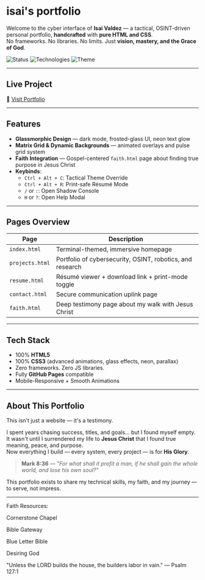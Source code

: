 # isai's portfolio

Welcome to the cyber interface of **Isai Valdez** — a tactical, OSINT-driven personal portfolio, **handcrafted** with **pure HTML and CSS**.  
No frameworks. No libraries. No limits. Just **vision, mastery, and the Grace of God**.

![Status](https://img.shields.io/badge/Live%20Site-Deployed-green?style=flat-square)
![Technologies](https://img.shields.io/badge/Stack-HTML%20%7C%20CSS-darkblue?style=flat-square)
![Theme](https://img.shields.io/badge/Theme-Cyberpunk%20Terminal-9cf?style=flat-square)

---

## Live Project
🔗 [Visit Portfolio]([https://isaivaldez.github.io/isai-portfolio/](https://isaiav.github.io/isai-portfolio/faith.html))

---

## Features

- **Glassmorphic Design** — dark mode, frosted-glass UI, neon text glow
- **Matrix Grid & Dynamic Backgrounds** — animated overlays and pulse grid system
- **Faith Integration** — Gospel-centered `faith.html` page about finding true purpose in Jesus Christ
- **Keybinds**:
  - `Ctrl + Alt + C`: Tactical Theme Override
  - `Ctrl + Alt + R`: Print-safe Résumé Mode
  - `/` or `:`: Open Shadow Console
  - `H` or `?`: Open Help Modal

---

## Pages Overview

| Page           | Description                                               |
|----------------|-----------------------------------------------------------|
| `index.html`   | Terminal-themed, immersive homepage                       |
| `projects.html`| Portfolio of cybersecurity, OSINT, robotics, and research |
| `resume.html`  | Résumé viewer + download link + print-mode toggle          |
| `contact.html` | Secure communication uplink page                          |
| `faith.html`   | Deep testimony page about my walk with Jesus Christ        |

---

## Tech Stack

- 100% **HTML5**
- 100% **CSS3** (advanced animations, glass effects, neon, parallax)
- Zero frameworks. Zero JS libraries.
- Fully **GitHub Pages** compatible
- Mobile-Responsive + Smooth Animations

---

## About This Portfolio

This isn't just a website — it's a testimony.

I spent years chasing success, titles, and goals... but I found myself empty.  
It wasn't until I surrendered my life to **Jesus Christ** that I found true meaning, peace, and purpose.  
Now everything I build — every system, every project — is for **His Glory**.

> **Mark 8:36** — *\"For what shall it profit a man, if he shall gain the whole world, and lose his own soul?\"*

This portfolio exists to share my technical skills, my faith, and my journey — to serve, not impress.

---



Faith Resources:

Cornerstone Chapel

Bible Gateway

Blue Letter Bible

Desiring God


"Unless the LORD builds the house, the builders labor in vain."
— Psalm 127:1


